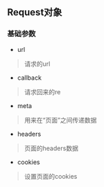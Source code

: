 ## Request对象
### 基础参数
* url
> 请求的url
* callback
> 请求回来的re
* meta
> 用来在“页面”之间传递数据
* headers
> 页面的headers数据
* cookies
> 设置页面的cookies
